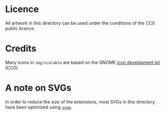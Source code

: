 # Licence

All artwork in this directory can be used under the conditions of the CC0 public licence.

# Credits

Many icons in `img/scalable` are based on the GNOME [icon development kit](https://gitlab.gnome.org/Teams/Design/icon-development-kit) (CC0).

# A note on SVGs

In order to reduce the size of the extensions, most SVGs in this directory have been optimized using [`svgo`](https://github.com/svg/svgo).